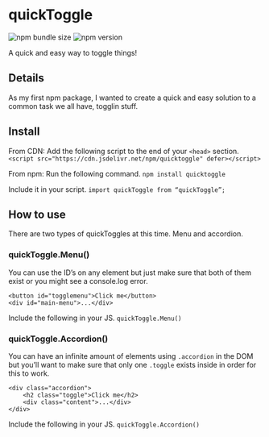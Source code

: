 # quickToggle

![npm bundle size](https://img.shields.io/bundlephobia/minzip/quicktoggle)
![npm version](https://img.shields.io/npm/v/quicktoggle)

A quick and easy way to toggle things!

## Details

As my first npm package, I wanted to create a quick and easy solution to a common task we all have, togglin stuff.

## Install

From CDN: Add the following script to the end of your `<head>` section.
`<script src="https://cdn.jsdelivr.net/npm/quicktoggle" defer></script>`

From npm: Run the following command.
`npm install quicktoggle`

Include it in your script.
`import quickToggle from “quickToggle”;`

## How to use

There are two types of quickToggles at this time. Menu and accordion.

### quickToggle.Menu()

You can use the ID’s on any element but just make sure that both of them exist or you might see a console.log error.

```
<button id="togglemenu">Click me</button>
<div id="main-menu">...</div>
```

Include the following in your JS.
`quickToggle.Menu()`

### quickToggle.Accordion()

You can have an infinite amount of elements using `.accordion` in the DOM but you’ll want to make sure that only one `.toggle` exists inside in order for this to work.

```
<div class="accordion">
    <h2 class="toggle">Click me</h2>
    <div class="content">...</div>
</div>
```

Include the following in your JS.
`quickToggle.Accordion()`
